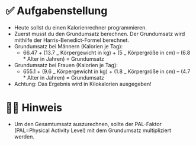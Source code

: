 # ✅ Aufgabenstellung

- Heute sollst du einen Kalorienrechner programmieren.
- Zuerst musst du den Grundumsatz berechnen. Der Grundumsatz wird mithilfe der Harris-Benedict-Formel berechnet.
- Grundumsatz bei Männern (Kalorien je Tag):
  - 66.47 + (13.7 _ Körpergewicht in kg) + (5 _ Körpergröße in cm) – (6.8 \* Alter in Jahren) = Grundumsatz
- Grundumsatz bei Frauen (Kalorien je Tag):
  - 655.1 + (9.6 _ Körpergewicht in kg) + (1.8 _ Körpergröße in cm) – (4.7 \* Alter in Jahren) = Grundumsatz
- Achtung: Das Ergebnis wird in Kilokalorien ausgegeben!

# ☝🏼 Hinweis

- Um den Gesamtumsatz auszurechnen, sollte der PAL-Faktor (PAL=Physical Activity Level) mit dem Grundumsatz multipliziert werden.
